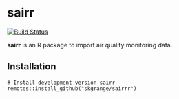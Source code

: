 # **sairr**

[![Build Status](https://travis-ci.org/skgrange/sairr.svg?branch=master)](https://travis-ci.org/skgrange/sairr)

**sairr** is an R package to import air quality monitoring data.

## Installation

```
# Install development version sairr
remotes::install_github("skgrange/sairrr")
```

